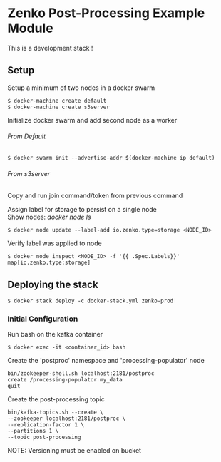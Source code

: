 # Zenko Post-Processing Example Module

This is a development stack !

## Setup

Setup a minimum of two nodes in a docker swarm

```
$ docker-machine create default
$ docker-machine create s3server
```

Initialize docker swarm and add second node as a worker
###### From Default
```
$ docker swarm init --advertise-addr $(docker-machine ip default)
```

###### From s3server
Copy and run join command/token from previous command

Assign label for storage to persist on a single node  
Show nodes: *docker node ls*

```
$ docker node update --label-add io.zenko.type=storage <NODE_ID>
```

Verify label was applied to node

```
$ docker node inspect <NODE_ID> -f '{{ .Spec.Labels}}'
map[io.zenko.type:storage]
```

## Deploying the stack

```
$ docker stack deploy -c docker-stack.yml zenko-prod
```

### Initial Configuration

Run bash on the kafka container
```
$ docker exec -it <container_id> bash
```

Create the 'postproc' namespace and 'processing-populator' node

```
bin/zookeeper-shell.sh localhost:2181/postproc
create /processing-populator my_data
quit
```

Create the post-processing topic
```
bin/kafka-topics.sh --create \
--zookeeper localhost:2181/postproc \
--replication-factor 1 \
--partitions 1 \
--topic post-processing
```

NOTE: Versioning must be enabled on bucket
